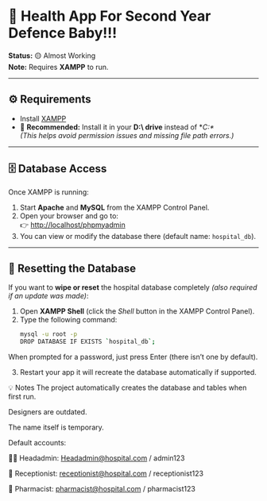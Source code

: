 # 🏥 Health App For Second Year Defence Baby!!!

**Status:** 🟡 Almost Working  
**Note:** Requires **XAMPP** to run.

---

## ⚙️ Requirements
- Install [XAMPP](https://www.apachefriends.org/index.html)  
- 💾 **Recommended:** Install it in your **D:\ drive** instead of **C:\**  
  *(This helps avoid permission issues and missing file path errors.)*

---

## 🗄️ Database Access
Once XAMPP is running:

1. Start **Apache** and **MySQL** from the XAMPP Control Panel.  
2. Open your browser and go to:  
   👉 [http://localhost/phpmyadmin](http://localhost/phpmyadmin)  
3. You can view or modify the database there (default name: `hospital_db`).

---

## 🧹 Resetting the Database

If you want to **wipe or reset** the hospital database completely *(also required if an update was made)*:

1. Open **XAMPP Shell** (click the *Shell* button in the XAMPP Control Panel).  
2. Type the following command:
   ```bash
   mysql -u root -p
   DROP DATABASE IF EXISTS `hospital_db`;
When prompted for a password, just press Enter (there isn’t one by default).

3. Restart your app it will recreate the database automatically if supported.

💡 Notes
The project automatically creates the database and tables when first run.

Designers are outdated.

The name itself is temporary.

Default accounts:

🧑‍💼 Headadmin: Headadmin@hospital.com / admin123

🧾 Receptionist: receptionist@hospital.com / receptionist123

💊 Pharmacist: pharmacist@hospital.com / pharmacist123
